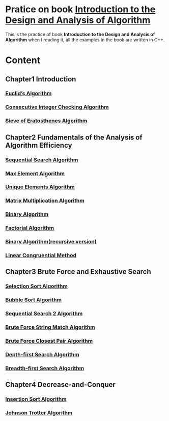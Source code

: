 # Pratice on book [Introduction to the Design and Analysis of Algorithm](https://www.amazon.com/Introduction-Design-Analysis-Algorithms-Levitin/dp/027376411X)


This is the practice of book **Introduction to the Design and Analysis of Algorithm** when I reading it, all the examples in the book are written in C++.


# Content

## Chapter1 Introduction
### [Euclid’s Algorithm](Chapter1/Euclid.cpp)
### [Consecutive Integer Checking Algorithm](Chapter1/ConsecutiveIntegerChecking.cpp)
### [Sieve of Eratosthenes Algorithm](Chapter1/Sieve.cpp)
## Chapter2 Fundamentals of the Analysis of Algorithm Efficiency
### [Sequential Search Algorithm](Chapter2/SequentialSearch.cpp)
### [Max Element Algorithm](Chapter2/MaxElement.cpp)
### [Unique Elements Algorithm](Chapter2/UniqueElements.cpp)
### [Matrix Multiplication Algorithm](Chapter2/MatrixMultiplication.cpp)
### [Binary Algorithm](Chapter2/Binary.cpp)
### [Factorial Algorithm](Chapter2/Factorial.cpp)
### [Binary Algorithm(recursive version)](Chapter2/BinaryRecursive.cpp)
### [Linear Congruential Method](Chapter2/Random.cpp)
## Chapter3 Brute Force and Exhaustive Search
### [Selection Sort Algorithm](Chapter3/SelectionSort.cpp)
### [Bubble Sort Algorithm](Chapter3/BubbleSort.cpp)
### [Sequential Search 2 Algorithm](Chapter3/SequentialSearch2.cpp)
### [Brute Force String Match Algorithm](Chapter3/BruteForceStringMatch.cpp)
### [Brute Force Closest Pair Algorithm](Chapter3/BruteForceClosestPair.cpp)
### [Depth-first Search Algorithm](Chapter3/DepthFirstSearch.cpp)
### [Breadth-first Search Algorithm](Chapter3/BreadthFirstSearch.cpp)
## Chapter4 Decrease-and-Conquer
### [Insertion Sort Algorithm](Chapter4/InsertionSort.cpp)
### [Johnson Trotter Algorithm](Chapter4/JohnsonTrotter.cpp)


